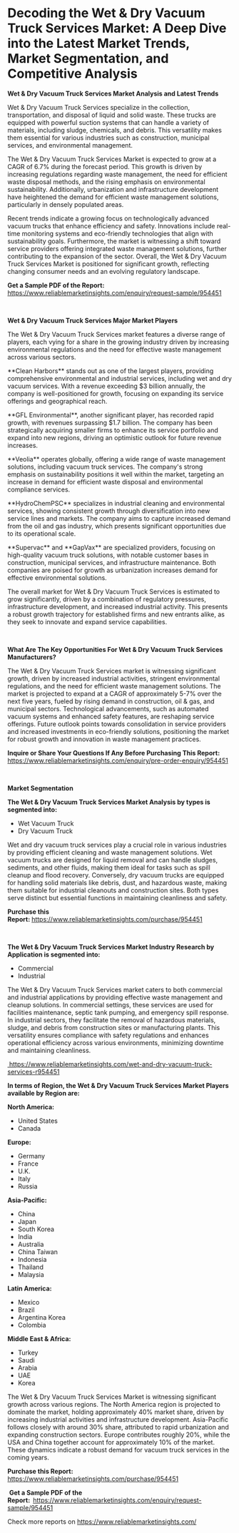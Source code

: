 <p><h1>Decoding the Wet & Dry Vacuum Truck Services Market: A Deep Dive into the Latest Market Trends, Market Segmentation, and Competitive Analysis</h1></p><p><strong>Wet & Dry Vacuum Truck Services Market Analysis and Latest Trends</strong></p>
<p><p>Wet & Dry Vacuum Truck Services specialize in the collection, transportation, and disposal of liquid and solid waste. These trucks are equipped with powerful suction systems that can handle a variety of materials, including sludge, chemicals, and debris. This versatility makes them essential for various industries such as construction, municipal services, and environmental management.</p><p>The Wet & Dry Vacuum Truck Services Market is expected to grow at a CAGR of 6.7% during the forecast period. This growth is driven by increasing regulations regarding waste management, the need for efficient waste disposal methods, and the rising emphasis on environmental sustainability. Additionally, urbanization and infrastructure development have heightened the demand for efficient waste management solutions, particularly in densely populated areas.</p><p>Recent trends indicate a growing focus on technologically advanced vacuum trucks that enhance efficiency and safety. Innovations include real-time monitoring systems and eco-friendly technologies that align with sustainability goals. Furthermore, the market is witnessing a shift toward service providers offering integrated waste management solutions, further contributing to the expansion of the sector. Overall, the Wet & Dry Vacuum Truck Services Market is positioned for significant growth, reflecting changing consumer needs and an evolving regulatory landscape.</p></p>
<p><strong>Get a Sample PDF of the Report:&nbsp;</strong> <a href="https://www.reliablemarketinsights.com/enquiry/request-sample/954451?utm_campaign=3264&utm_medium=2&utm_source=Github&utm_content=ia&utm_term=07032025&utm_id=wet-dry-vacuum-truck-services">https://www.reliablemarketinsights.com/enquiry/request-sample/954451</a></p>
<p>&nbsp;</p>
<p><strong>Wet & Dry Vacuum Truck Services Major Market Players</strong></p>
<p><p>The Wet & Dry Vacuum Truck Services market features a diverse range of players, each vying for a share in the growing industry driven by increasing environmental regulations and the need for effective waste management across various sectors.</p><p>**Clean Harbors** stands out as one of the largest players, providing comprehensive environmental and industrial services, including wet and dry vacuum services. With a revenue exceeding $3 billion annually, the company is well-positioned for growth, focusing on expanding its service offerings and geographical reach.</p><p>**GFL Environmental**, another significant player, has recorded rapid growth, with revenues surpassing $1.7 billion. The company has been strategically acquiring smaller firms to enhance its service portfolio and expand into new regions, driving an optimistic outlook for future revenue increases.</p><p>**Veolia** operates globally, offering a wide range of waste management solutions, including vacuum truck services. The company's strong emphasis on sustainability positions it well within the market, targeting an increase in demand for efficient waste disposal and environmental compliance services.</p><p>**HydroChemPSC** specializes in industrial cleaning and environmental services, showing consistent growth through diversification into new service lines and markets. The company aims to capture increased demand from the oil and gas industry, which presents significant opportunities due to its operational scale.</p><p>**Supervac** and **GapVax** are specialized providers, focusing on high-quality vacuum truck solutions, with notable customer bases in construction, municipal services, and infrastructure maintenance. Both companies are poised for growth as urbanization increases demand for effective environmental solutions.</p><p>The overall market for Wet & Dry Vacuum Truck Services is estimated to grow significantly, driven by a combination of regulatory pressures, infrastructure development, and increased industrial activity. This presents a robust growth trajectory for established firms and new entrants alike, as they seek to innovate and expand service capabilities.</p></p>
<p>&nbsp;</p>
<p><strong>What Are The Key Opportunities For Wet & Dry Vacuum Truck Services Manufacturers?</strong></p>
<p><p>The Wet & Dry Vacuum Truck Services market is witnessing significant growth, driven by increased industrial activities, stringent environmental regulations, and the need for efficient waste management solutions. The market is projected to expand at a CAGR of approximately 5-7% over the next five years, fueled by rising demand in construction, oil & gas, and municipal sectors. Technological advancements, such as automated vacuum systems and enhanced safety features, are reshaping service offerings. Future outlook points towards consolidation in service providers and increased investments in eco-friendly solutions, positioning the market for robust growth and innovation in waste management practices.</p></p>
<p><strong>Inquire or Share Your Questions If Any Before Purchasing This Report:</strong> <a href="https://www.reliablemarketinsights.com/enquiry/pre-order-enquiry/954451?utm_campaign=3264&utm_medium=2&utm_source=Github&utm_content=ia&utm_term=07032025&utm_id=wet-dry-vacuum-truck-services">https://www.reliablemarketinsights.com/enquiry/pre-order-enquiry/954451</a></p>
<p>&nbsp;</p>
<p><strong>Market Segmentation</strong></p>
<p><strong>The Wet & Dry Vacuum Truck Services Market Analysis by types is segmented into:</strong></p>
<p><ul><li>Wet Vacuum Truck</li><li>Dry Vacuum Truck</li></ul></p>
<p><p>Wet and dry vacuum truck services play a crucial role in various industries by providing efficient cleaning and waste management solutions. Wet vacuum trucks are designed for liquid removal and can handle sludges, sediments, and other fluids, making them ideal for tasks such as spill cleanup and flood recovery. Conversely, dry vacuum trucks are equipped for handling solid materials like debris, dust, and hazardous waste, making them suitable for industrial cleanouts and construction sites. Both types serve distinct but essential functions in maintaining cleanliness and safety.</p></p>
<p><strong>Purchase this Report:&nbsp;</strong><a href="https://www.reliablemarketinsights.com/purchase/954451?utm_campaign=3264&utm_medium=2&utm_source=Github&utm_content=ia&utm_term=07032025&utm_id=wet-dry-vacuum-truck-services">https://www.reliablemarketinsights.com/purchase/954451</a></p>
<p>&nbsp;</p>
<p><strong>The Wet & Dry Vacuum Truck Services Market Industry Research by Application is segmented into:</strong></p>
<p><ul><li>Commercial</li><li>Industrial</li></ul></p>
<p><p>The Wet & Dry Vacuum Truck Services market caters to both commercial and industrial applications by providing effective waste management and cleanup solutions. In commercial settings, these services are used for facilities maintenance, septic tank pumping, and emergency spill response. In industrial sectors, they facilitate the removal of hazardous materials, sludge, and debris from construction sites or manufacturing plants. This versatility ensures compliance with safety regulations and enhances operational efficiency across various environments, minimizing downtime and maintaining cleanliness.</p></p>
<p><a href="https://www.reliablemarketinsights.com/wet-and-dry-vacuum-truck-services-r954451?utm_campaign=3264&utm_medium=2&utm_source=Github&utm_content=ia&utm_term=07032025&utm_id=wet-dry-vacuum-truck-services">&nbsp;https://www.reliablemarketinsights.com/wet-and-dry-vacuum-truck-services-r954451</a></p>
<p><strong>In terms of Region, the Wet & Dry Vacuum Truck Services Market Players available by Region are:</strong></p>
<p>
    <p> <strong> North America: </strong>
        <ul>
            <li>United States</li>
            <li>Canada</li>
        </ul>
        </p> 
    <p> <strong> Europe: </strong>
        <ul>
            <li>Germany</li>
            <li>France</li>
            <li>U.K.</li>
            <li>Italy</li>
            <li>Russia</li>
        </ul>
        </p> 
    <p> <strong> Asia-Pacific: </strong>
        <ul>
            <li>China</li>
            <li>Japan</li>
            <li>South Korea</li>
            <li>India</li>
            <li>Australia</li>
            <li>China Taiwan</li>
            <li>Indonesia</li>
            <li>Thailand</li>
            <li>Malaysia</li>
        </ul>
        </p> 
    <p> <strong> Latin America: </strong>
        <ul>
            <li>Mexico</li>
            <li>Brazil</li>
            <li>Argentina Korea</li>
            <li>Colombia</li>
        </ul>
        </p> 
    <p> <strong> Middle East & Africa: </strong>
        <ul>
            <li>Turkey</li>
            <li>Saudi</li>
            <li>Arabia</li>
            <li>UAE</li>
            <li>Korea</li>
        </ul>
    </p>
    </p>
<p><p>The Wet & Dry Vacuum Truck Services Market is witnessing significant growth across various regions. The North America region is projected to dominate the market, holding approximately 40% market share, driven by increasing industrial activities and infrastructure development. Asia-Pacific follows closely with around 30% share, attributed to rapid urbanization and expanding construction sectors. Europe contributes roughly 20%, while the USA and China together account for approximately 10% of the market. These dynamics indicate a robust demand for vacuum truck services in the coming years.</p></p>
<p><strong>Purchase this Report: </strong><a href="https://www.reliablemarketinsights.com/purchase/954451?utm_campaign=3264&utm_medium=2&utm_source=Github&utm_content=ia&utm_term=07032025&utm_id=wet-dry-vacuum-truck-services">https://www.reliablemarketinsights.com/purchase/954451</a></p>
<p>&nbsp;<strong>Get a Sample PDF of the Report:&nbsp;&nbsp;</strong><a href="https://www.reliablemarketinsights.com/enquiry/request-sample/954451?utm_campaign=3264&utm_medium=2&utm_source=Github&utm_content=ia&utm_term=07032025&utm_id=wet-dry-vacuum-truck-services">https://www.reliablemarketinsights.com/enquiry/request-sample/954451</a></p>
<p><strong></strong></p>
<p>Check more reports on <a href="https://www.reliablemarketinsights.com/?utm_campaign=3264&utm_medium=2&utm_source=Github&utm_content=ia&utm_term=07032025&utm_id=wet-dry-vacuum-truck-services">https://www.reliablemarketinsights.com/</a></p>